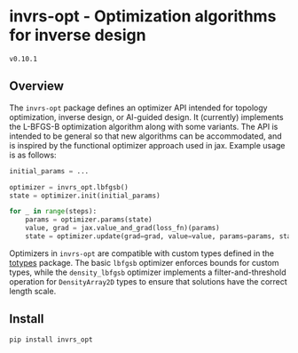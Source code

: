 # invrs-opt - Optimization algorithms for inverse design
`v0.10.1`

## Overview

The `invrs-opt` package defines an optimizer API intended for topology optimization, inverse design, or AI-guided design. It (currently) implements the L-BFGS-B optimization algorithm along with some variants. The API is intended to be general so that new algorithms can be accommodated, and is inspired by the functional optimizer approach used in jax. Example usage is as follows:

```python
initial_params = ...

optimizer = invrs_opt.lbfgsb()
state = optimizer.init(initial_params)

for _ in range(steps):
    params = optimizer.params(state)
    value, grad = jax.value_and_grad(loss_fn)(params)
    state = optimizer.update(grad=grad, value=value, params=params, state=state)
```

Optimizers in `invrs-opt` are compatible with custom types defined in the [totypes](https://github.com/invrs-io/totypes) package. The basic `lbfgsb` optimizer enforces bounds for custom types, while the `density_lbfgsb` optimizer implements a filter-and-threshold operation for `DensityArray2D` types to ensure that solutions have the correct length scale.

## Install
```
pip install invrs_opt
```
